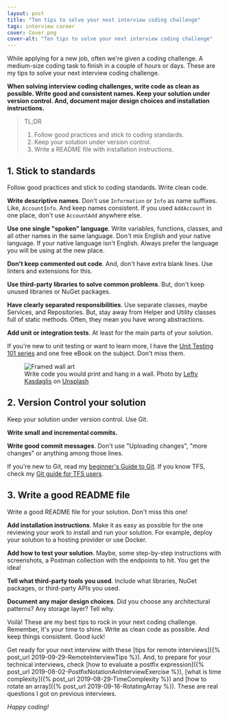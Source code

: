 ```yaml
---
layout: post
title: "Ten tips to solve your next interview coding challenge"
tags: interview career
cover: Cover.png
cover-alt: "Ten tips to solve your next interview coding challenge"
---
```


While applying for a new job, often we're given a coding challenge. A medium-size coding task to finish in a couple of hours or days. These are my tips to solve your next interview coding challenge.

**When solving interview coding challenges, write code as clean as possible. Write good and consistent names. Keep your solution under version control. And, document major design choices and installation instructions.**

> TL;DR
> 1. Follow good practices and stick to coding standards.
> 2. Keep your solution under version control.
> 3. Write a README file with installation instructions.

## 1. Stick to standards

Follow good practices and stick to coding standards. Write clean code.

**Write descriptive names**. Don't use `Information` or `Info` as name suffixes. Like, `AccountInfo`. And keep names consistent. If you used `AddAccount` in one place, don't use `AccountAdd` anywhere else. 

**Use one single "spoken" language**. Write variables, functions, classes, and all other names in the same language. Don't mix English and your native language. If your native language isn't English. Always prefer the language you will be using at the new place.

**Don't keep commented out code**. And, don't have extra blank lines. Use linters and extensions for this.

**Use third-party libraries to solve common problems**. But, don't keep unused libraries or NuGet packages.

**Have clearly separated responsibilities**. Use separate classes, maybe Services, and Repositories. But, stay away from Helper and Utility classes full of static methods. Often, they mean you have wrong abstractions.

**Add unit or integration tests**. At least for the main parts of your solution.

<div class="message">If you're new to unit testing or want to learn more, I have the <a href="/2021/08/30/UnitTesting">Unit Testing 101 series</a> and one free eBook on the subject. Don't miss them.</div>

<figure>
<img src="https://images.unsplash.com/photo-1512902990232-3ff067da0597?crop=entropy&cs=tinysrgb&fit=crop&fm=jpg&h=400&ixid=MnwxfDB8MXxyYW5kb218MHx8fHx8fHx8MTYzMDAzNzQ0OQ&ixlib=rb-1.2.1&q=80&utm_campaign=api-credit&utm_medium=referral&utm_source=unsplash_source&w=600" alt="Framed wall art" />

<figcaption>Write code you would print and hang in a wall. Photo by <a href="https://unsplash.com/@lefty_kasdaglis?utm_source=unsplash&utm_medium=referral&utm_content=creditCopyText">Lefty Kasdaglis</a> on <a href="https://unsplash.com/s/photos/picture-wall?utm_source=unsplash&utm_medium=referral&utm_content=creditCopyText">Unsplash</a></figcaption>
</figure>

## 2. Version Control your solution

Keep your solution under version control. Use Git.

**Write small and incremental commits.**

**Write good commit messages**. Don't use "Uploading changes", "more changes" or anything among those lines.

<div class="message">If you're new to Git, read my <a href="/2020/05/29/HowToVersionControl">beginner's Guide to Git</a>. If you know TFS, check my <a href="/2019/11/11/GitGuideForTfsUsers">Git guide for TFS users</a>.</div>

## 3. Write a good README file

Write a good README file for your solution. Don't miss this one!

**Add installation instructions**. Make it as easy as possible for the one reviewing your work to install and run your solution. For example, deploy your solution to a hosting provider or use Docker.

**Add how to test your solution**. Maybe, some step-by-step instructions with screenshots, a Postman collection with the endpoints to hit. You get the idea!

**Tell what third-party tools you used**. Include what libraries, NuGet packages, or third-party APIs you used.

**Document any major design choices**. Did you choose any architectural patterns? Any storage layer? Tell why.

Voilà! These are my best tips to rock in your next coding challenge. Remember, it's your time to shine. Write as clean code as possible. And keep things consistent. Good luck!

Get ready for your next interview with these [tips for remote interviews]({% post_url 2019-09-29-RemoteInterviewTips %}). And, to prepare for your technical interviews, check [how to evaluate a postfix expression]({% post_url 2019-08-02-PostfixNotationAnInterviewExercise %}), [what is time complexity]({% post_url 2019-08-29-TimeComplexity %}) and [how to rotate an array]({% post_url 2019-09-16-RotatingArray %}). These are real questions I got on previous interviews.

_Happy coding!_